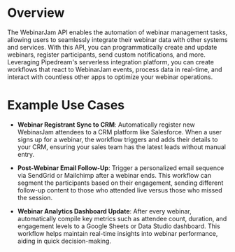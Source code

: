 # Overview

The WebinarJam API enables the automation of webinar management tasks, allowing users to seamlessly integrate their webinar data with other systems and services. With this API, you can programmatically create and update webinars, register participants, send custom notifications, and more. Leveraging Pipedream's serverless integration platform, you can create workflows that react to WebinarJam events, process data in real-time, and interact with countless other apps to optimize your webinar operations.

# Example Use Cases

- **Webinar Registrant Sync to CRM**: Automatically register new WebinarJam attendees to a CRM platform like Salesforce. When a user signs up for a webinar, the workflow triggers and adds their details to your CRM, ensuring your sales team has the latest leads without manual entry.

- **Post-Webinar Email Follow-Up**: Trigger a personalized email sequence via SendGrid or Mailchimp after a webinar ends. This workflow can segment the participants based on their engagement, sending different follow-up content to those who attended live versus those who missed the session.

- **Webinar Analytics Dashboard Update**: After every webinar, automatically compile key metrics such as attendee count, duration, and engagement levels to a Google Sheets or Data Studio dashboard. This workflow helps maintain real-time insights into webinar performance, aiding in quick decision-making.
